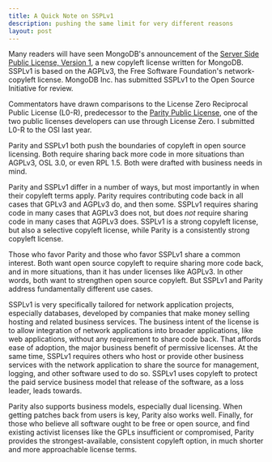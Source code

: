 ```yaml
---
title: A Quick Note on SSPLv1
description: pushing the same limit for very different reasons
layout: post
---
```


Many readers will have seen MongoDB's announcement of the [Server Side Public License, Version 1](https://www.mongodb.com/licensing/server-side-public-license), a new copyleft license written for MongoDB.  SSPLv1 is based on the AGPLv3, the Free Software Foundation's network-copyleft license.  MongoDB Inc. has submitted SSPLv1 to the Open Source Initiative for review.

Commentators have drawn comparisons to the License Zero Reciprocal Public License (L0-R), predecessor to the [Parity Public License](https://licensezero.com/licenses/parity), one of the two public licenses developers can use through License Zero.  I submitted L0-R to the OSI last year.

Parity and SSPLv1 both push the boundaries of copyleft in open source licensing.  Both require sharing back more code in more situations than AGPLv3, OSL 3.0, or even RPL 1.5.  Both were drafted with business needs in mind.

Parity and SSPLv1 differ in a number of ways, but most importantly in when their copyleft terms apply.  Parity requires contributing code back in all cases that GPLv3 and AGPLv3 do, and then some.  SSPLv1 requires sharing code in many cases that AGPLv3 does not, but does _not_ require sharing code in many cases that AGPLv3 does.  SSPLv1 is a strong copyleft license, but also a selective copyleft license, while Parity is a consistently strong copyleft license.

Those who favor Parity and those who favor SSPLv1 share a common interest.  Both want open source copyleft to require sharing more code back, and in more situations, than it has under licenses like AGPLv3.  In other words, both want to strengthen open source copyleft.  But SSPLv1 and Parity address fundamentally different use cases.

SSPLv1 is very specifically tailored for network application projects, especially databases, developed by companies that make money selling hosting and related business services.  The business intent of the license is to allow integration of network applications into broader applications, like web applications, without any requirement to share code back.  That affords ease of adoption, the major business benefit of permissive licenses.  At the same time, SSPLv1 requires others who host or provide other business services with the network application to share the source for management, logging, and other software used to do so.  SSPLv1 uses copyleft to protect the paid service business model that release of the software, as a loss leader, leads towards.

Parity also supports business models, especially dual licensing.  When getting patches back from users is key, Parity also works well.  Finally, for those who believe all software ought to be free or open source, and find existing activist licenses like the GPLs insufficient or compromised, Parity provides the strongest-available, consistent copyleft option, in much shorter and more approachable license terms.